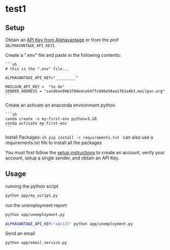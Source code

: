 # test1

## Setup
Obtain an [API Key from Alphavantage](https://www.alphavantage.co/support/#api-key) or from the prof (`ALPHAVANTAGE_API_KEY`).

Create a ".env" file and paste in the following contents:

    ```sh
    # this is the ".env" file...

    ALPHAVANTAGE_API_KEY="_________"

    MAILGUN_API_KEY =  "to do"
    SENDER_ADDRESS = "sandbox9963f0dedce64ffc896e58aa1f62a4b3.mailgun.org"
    ```


Create an activate an anaconda environment python

    ```sh
    conda create -n my-first-env python=3.10
    conda activate my-first-env
    ```

Install Packages:
    ```sh
    pip install -r requirements.txt
    ```
can also use a requirements.txt file to install all the packages 

You must first follow the [setup instructions](https://github.com/prof-rossetti/intro-to-python/blob/main/notes/python/packages/sendgrid.md) to create an account, verify your account, setup a single sender, and obtain an API Key.


## Usage 
running the python script 
```sh
python app/my_script.py
```

run the unemployment report 
```sh
python app/unemployment.py

ALPHAVANTAGE_API_KEY="abc123" python app/unemployment.py
```

Send an email
```sh
python app/email_service.py

```